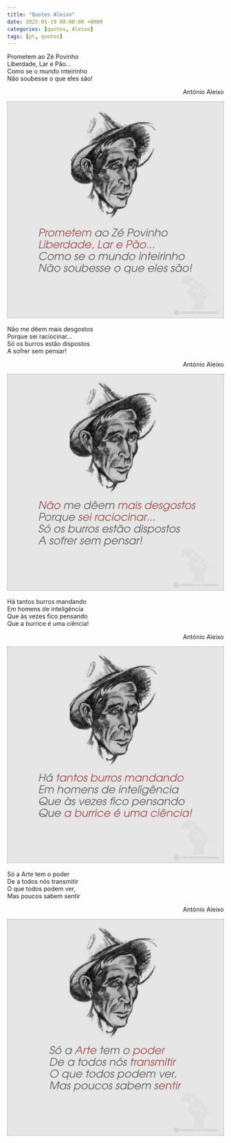 ```yaml
---
title: "Quotes Aleixo"
date: 2025-05-19 08:00:00 +0000
categories: [quotes, Aleixo]
tags: [pt, quotes]
---
```


<p>
Prometem ao Zé Povinho<br>
Liberdade, Lar e Pão...<br>
Como se o mundo inteirinho<br>
Não soubesse o que eles são!<br>
</p>
<p style="text-align:right">António Aleixo</p>

![aleixo-prometem](/assets/images/aleixo-prometem.png)

<p>
Não me dêem mais desgostos<br>
Porque sei raciocinar...<br>
Só os burros estão dispostos<br>
A sofrer sem pensar!<br>
</p>
<p style="text-align:right">António Aleixo</p>

![aleixo-raciocinar](/assets/images/aleixo-raciocinar.png)

<p>
Há tantos burros mandando<br>
Em homens de inteligência<br>
Que às vezes fico pensando<br>
Que a burrice é uma ciência!<br>
</p>
<p style="text-align:right">António Aleixo</p>

![aleixo-burrice](/assets/images/aleixo-burrice.png)

<p>
Só a Arte tem o poder<br>
De a todos nós transmitir<br>
O que todos podem ver,<br>
Mas poucos sabem sentir<br>
</p>
<p style="text-align:right">António Aleixo</p>

![aleixo-sentir](/assets/images/aleixo-arte-sentir.png)
